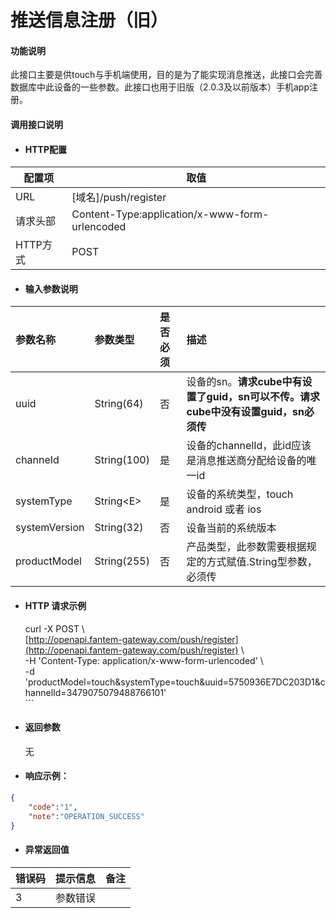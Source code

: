 # 推送信息注册（旧）

#### 功能说明

此接口主要是供touch与手机端使用，目的是为了能实现消息推送，此接口会完善数据库中此设备的一些参数。此接口也用于旧版（2.0.3及以前版本）手机app注册。

#### 调用接口说明

* #### HTTP配置

| 配置项 | 取值 |
| --- | --- |
| URL | \[域名\]/push/register |
| 请求头部 | Content-Type:application/x-www-form-urlencoded |
| HTTP方式 | POST |

* #### 输入参数说明

| 参数名称 | 参数类型 | 是否必须 | 描述 |
| :--- | :--- | :--- | :--- |
| uuid | String\(64\) | 否 | 设备的sn。**请求cube中有设置了guid，sn可以不传。请求cube中没有设置guid，sn必须传** |
| channeId | String\(100\) | 是 | 设备的channelId，此id应该是消息推送商分配给设备的唯一id |
| systemType | String&lt;E&gt; | 是 | 设备的系统类型，touch android 或者 ios |
| systemVersion | String\(32\) | 否 | 设备当前的系统版本 |
| productModel | String\(255\) | 否 | 产品类型，此参数需要根据规定的方式赋值.String型参数，必须传 |

* #### HTTP 请求示例

  curl -X POST \  
  [http://openapi.fantem-gateway.com/push/register](http://openapi.fantem-gateway.com/push/register) \  
  -H 'Content-Type: application/x-www-form-urlencoded' \  
  -d 'productModel=touch&systemType=touch&uuid=5750936E7DC203D1&channelId=3479075079488766101'  
  \`\`\`

* #### 返回参数

  无

* #### 响应示例：

```json
{
    "code":"1",
    "note":"OPERATION_SUCCESS"
}
```

* #### 异常返回值

| 错误码 | 提示信息 | 备注 |
| :--- | :--- | :--- |
| 3 | 参数错误 |  |



